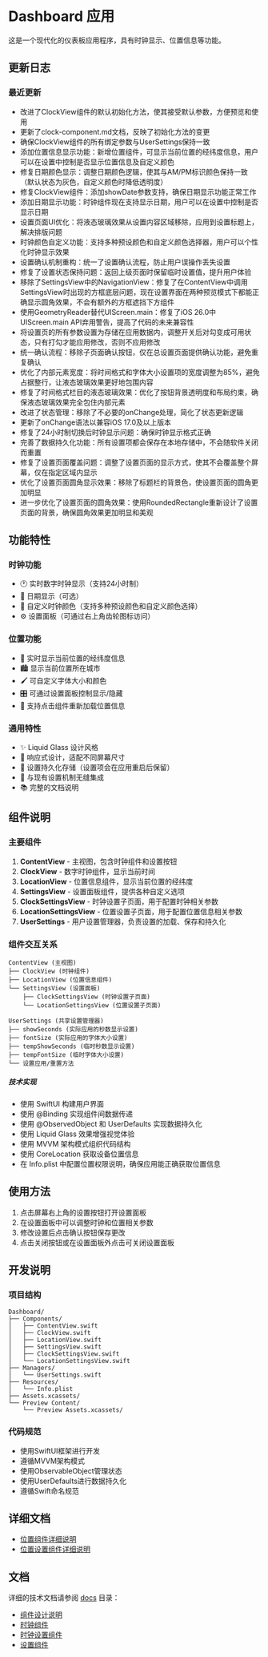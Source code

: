 # Dashboard 应用

这是一个现代化的仪表板应用程序，具有时钟显示、位置信息等功能。

## 更新日志

### 最近更新
- 改进了ClockView组件的默认初始化方法，使其接受默认参数，方便预览和使用
- 更新了clock-component.md文档，反映了初始化方法的变更
- 确保ClockView组件的所有绑定参数与UserSettings保持一致
- 添加位置信息显示功能：新增位置组件，可显示当前位置的经纬度信息，用户可以在设置中控制是否显示位置信息及自定义颜色
- 修复日期颜色显示：调整日期颜色逻辑，使其与AM/PM标识颜色保持一致（默认状态为灰色，自定义颜色时降低透明度）
- 修复ClockView组件：添加showDate参数支持，确保日期显示功能正常工作
- 添加日期显示功能：时钟组件现在支持显示日期，用户可以在设置中控制是否显示日期
- 设置页面UI优化：将液态玻璃效果从设置内容区域移除，应用到设置标题上，解决排版问题
- 时钟颜色自定义功能：支持多种预设颜色和自定义颜色选择器，用户可以个性化时钟显示效果
- 设置确认机制重构：统一了设置确认流程，防止用户误操作丢失设置
- 修复了设置状态保持问题：返回上级页面时保留临时设置值，提升用户体验
- 移除了SettingsView中的NavigationView：修复了在ContentView中调用SettingsView时出现的方框底层问题，现在设置界面在两种预览模式下都能正确显示圆角效果，不会有额外的方框遮挡下方组件
- 使用GeometryReader替代UIScreen.main：修复了iOS 26.0中UIScreen.main API弃用警告，提高了代码的未来兼容性
- 将设置页的所有参数设置为存储在应用数据内，调整开关后对勾变成可用状态，只有打勾才能应用修改，否则不应用修改
- 统一确认流程：移除子页面确认按钮，仅在总设置页面提供确认功能，避免重复确认
- 优化了内部元素宽度：将时间格式和字体大小设置项的宽度调整为85%，避免占据整行，让液态玻璃效果更好地包围内容
- 修复了时间格式栏目的液态玻璃效果：优化了按钮背景透明度和布局约束，确保液态玻璃效果完全包住内部元素
- 改进了状态管理：移除了不必要的onChange处理，简化了状态更新逻辑
- 更新了onChange语法以兼容iOS 17.0及以上版本
- 修复了24小时制切换后时钟显示问题：确保时钟显示格式正确
- 完善了数据持久化功能：所有设置项都会保存在本地存储中，不会随软件关闭而重置
- 修复了设置页面覆盖问题：调整了设置页面的显示方式，使其不会覆盖整个屏幕，仅在指定区域内显示
- 优化了设置页面圆角显示效果：移除了标题栏的背景色，使设置页面的圆角更加明显
- 进一步优化了设置页面的圆角效果：使用RoundedRectangle重新设计了设置页面的背景，确保圆角效果更加明显和美观


## 功能特性

### 时钟功能
- 🕐 实时数字时钟显示（支持24小时制）
- 📅 日期显示（可选）
- 🎨 自定义时钟颜色（支持多种预设颜色和自定义颜色选择）
- ⚙️ 设置面板（可通过右上角齿轮图标访问）

### 位置功能
- 📍 实时显示当前位置的经纬度信息
- 🏙️ 显示当前位置所在城市
- 🖌️ 可自定义字体大小和颜色
- 🎛️ 可通过设置面板控制显示/隐藏
- 🔄 支持点击组件重新加载位置信息

### 通用特性
- ✨ Liquid Glass 设计风格
- 📱 响应式设计，适配不同屏幕尺寸
- 💾 设置持久化存储（设置项会在应用重启后保留）
- 🧩 与现有设置机制无缝集成
- 📚 完整的文档说明

## 组件说明

### 主要组件

1. **ContentView** - 主视图，包含时钟组件和设置按钮
2. **ClockView** - 数字时钟组件，显示当前时间
3. **LocationView** - 位置信息组件，显示当前位置的经纬度
4. **SettingsView** - 设置面板组件，提供各种自定义选项
5. **ClockSettingsView** - 时钟设置子页面，用于配置时钟相关参数
6. **LocationSettingsView** - 位置设置子页面，用于配置位置信息相关参数
7. **UserSettings** - 用户设置管理器，负责设置的加载、保存和持久化

### 组件交互关系

```
ContentView (主视图)
├── ClockView (时钟组件)
├── LocationView (位置信息组件)
└── SettingsView (设置面板)
    ├── ClockSettingsView (时钟设置子页面)
    └── LocationSettingsView (位置设置子页面)

UserSettings (共享设置管理器)
├── showSeconds (实际应用的秒数显示设置)
├── fontSize (实际应用的字体大小设置)
├── tempShowSeconds (临时秒数显示设置)
├── tempFontSize (临时字体大小设置)
└── 设置应用/重置方法
```

##### 技术实现

- 使用 SwiftUI 构建用户界面
- 使用 @Binding 实现组件间数据传递
- 使用 @ObservedObject 和 UserDefaults 实现数据持久化
- 使用 Liquid Glass 效果增强视觉体验
- 使用 MVVM 架构模式组织代码结构
- 使用 CoreLocation 获取设备位置信息
- 在 Info.plist 中配置位置权限说明，确保应用能正确获取位置信息

## 使用方法

1. 点击屏幕右上角的设置按钮打开设置面板
2. 在设置面板中可以调整时钟和位置相关参数
3. 修改设置后点击确认按钮保存更改
4. 点击关闭按钮或在设置面板外点击可关闭设置面板

## 开发说明

### 项目结构

```
Dashboard/
├── Components/
│   ├── ContentView.swift
│   ├── ClockView.swift
│   ├── LocationView.swift
│   ├── SettingsView.swift
│   ├── ClockSettingsView.swift
│   └── LocationSettingsView.swift
├── Managers/
│   └── UserSettings.swift
├── Resources/
│   └── Info.plist
├── Assets.xcassets/
└── Preview Content/
    └── Preview Assets.xcassets/
```

### 代码规范

- 使用SwiftUI框架进行开发
- 遵循MVVM架构模式
- 使用ObservableObject管理状态
- 使用UserDefaults进行数据持久化
- 遵循Swift命名规范

## 详细文档

- [位置组件详细说明](docs/location-component.md)
- [位置设置组件详细说明](docs/location-settings.md)

## 文档

详细的技术文档请参阅 [docs](./docs) 目录：

- [组件设计说明](./docs/component-design.md)
- [时钟组件](./docs/clock-component.md)
- [时钟设置组件](./docs/clock-settings-component.md)
- [设置组件](./docs/settings-component.md)